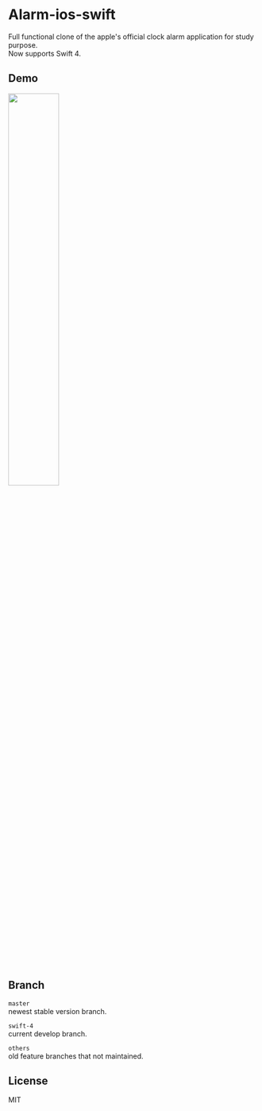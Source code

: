 # Alarm-ios-swift     

Full functional clone of the apple's official clock alarm application for study purpose.     
Now supports Swift 4.

## Demo     
<img src="https://user-images.githubusercontent.com/3120754/35099515-9c910b2c-fc9b-11e7-8b07-fb8437a1368a.gif" width="45%" height="45%"> 

## Branch     
`master`     
newest stable version branch.

`swift-4`      
current develop branch.

`others`         
old feature branches that not maintained.


## License      
MIT

